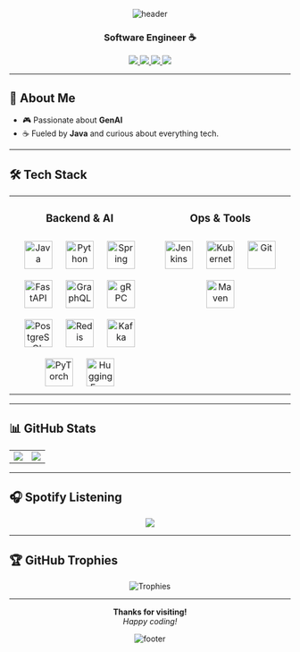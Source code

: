 
<div align="center">
  
![header](https://capsule-render.vercel.app/api?type=waving&color=gradient&height=160&section=header&text=Hi%20there%20%F0%9F%91%8B%20I'm%20Ji%C5%99%C3%AD!&fontSize=28&fontColor=fff&fontAlignY=34)

<h3>Software Engineer ☕</h3>
</div>

<p align="center">
  <a href="https://github.com/Empatixx" target="_blank">
    <img src="https://img.shields.io/badge/GitHub-181717?style=for-the-badge&logo=github&logoColor=white" />
  </a>
  <a href="https://linkedin.com/in/jirikrokviak" target="_blank">
    <img src="https://img.shields.io/badge/LinkedIn-0077B5.svg?style=for-the-badge&logo=linkedin&logoColor=white" />
  </a>
  <a href="https://instagram.com/jirikvak" target="_blank">
    <img src="https://img.shields.io/badge/Instagram-E4405F.svg?style=for-the-badge&logo=instagram&logoColor=white" />
  </a>
  <a href="https://www.youtube.com/Empatix" target="_blank">
    <img src="https://img.shields.io/badge/YouTube-FF0000.svg?style=for-the-badge&logo=youtube&logoColor=white" />
  </a>
</p>

---

## 🚀 About Me

- 🎮 Passionate about **GenAI**
- ☕ Fueled by **Java** and curious about everything tech.

---

## 🛠 Tech Stack

<table align="center">
  <tr>
    <td valign="top" width="50%">
      <h3 align="center">Backend & AI</h3>
      <div align="center">
        <img style="margin: 10px" src="https://profilinator.rishav.dev/skills-assets/java-original-wordmark.svg" alt="Java" height="50" />
        <img style="margin: 10px" src="https://profilinator.rishav.dev/skills-assets/python-original.svg" alt="Python" height="50" />
        <img style="margin: 10px" src="https://miro.medium.com/max/500/1*AbiX4LwtSNozoyfypcKvEg.png" alt="Spring" height="50" />
        <img style="margin: 10px" src="https://www.svgrepo.com/download/330413/fastapi.svg" alt="FastAPI" height="50" />
        <img style="margin: 10px" src="https://upload.wikimedia.org/wikipedia/commons/1/17/GraphQL_Logo.svg" alt="GraphQL" height="50" />
        <img style="margin: 10px" src="https://grpc.io/img/logos/grpc-logo.svg" alt="gRPC" height="50" />
        <img style="margin: 10px" src="https://profilinator.rishav.dev/skills-assets/postgresql-original-wordmark.svg" alt="PostgreSQL" height="50" />
        <img style="margin: 10px" src="https://profilinator.rishav.dev/skills-assets/redis-original-wordmark.svg" alt="Redis" height="50" />
        <img style="margin: 10px" src="https://profilinator.rishav.dev/skills-assets/apache_kafka-icon.svg" alt="Kafka" height="50" />
        <img style="margin: 10px" src="https://upload.wikimedia.org/wikipedia/commons/1/10/PyTorch_logo_icon.svg" alt="PyTorch" height="50" />
        <img style="margin: 10px" src="https://huggingface.co/front/assets/huggingface_logo-noborder.svg" alt="Hugging Face" height="50" />
      </div>
    </td>
    <td valign="top" width="50%">
      <h3 align="center">Ops & Tools</h3>
      <div align="center">
        <img style="margin: 10px" src="https://www.jenkins.io/images/logos/jenkins/jenkins.svg" alt="Jenkins" height="50" />
        <img style="margin: 10px" src="https://profilinator.rishav.dev/skills-assets/kubernetes-icon.svg" alt="Kubernetes" height="50" />
        <img style="margin: 10px" src="https://profilinator.rishav.dev/skills-assets/git-scm-icon.svg" alt="Git" height="50" />
        <img style="margin: 10px" src="https://cdn.icon-icons.com/icons2/2107/PNG/512/file_type_maven_icon_130397.png" alt="Maven" height="50" />
      </div>
    </td>
  </tr>
</table>

---

## 📊 GitHub Stats

<table align="center">
  <tr>
    <td valign="top" width="50%">
        <img src="https://github-readme-stats.vercel.app/api?username=Empatixx&show_icons=true&count_private=true&hide_border=true&theme=radical" />
    </td>
    <td valign="top" width="50%">
        <img src="https://github-readme-stats.vercel.app/api/top-langs/?username=Empatixx&layout=compact&hide_border=true&theme=radical" />
    </td>
  </tr>
</table>


---

## 🎧 Spotify Listening

<div align="center">
  <img src="https://spotify-github-profile.kittinanx.com/api/view?uid=ktn964nv43jaxntgg7nbi4hs5&cover_image=true&theme=default&show_offline=false&background_color=000000&interchange=false&bar_color=0f16d7&bar_color_cover=false"/>
</div>

---

## 🏆 GitHub Trophies

<div align="center">
  <img src="https://github-profile-trophy.vercel.app/?username=Empatixx&theme=dracula&no-frame=true" alt="Trophies" />
</div>

---

<div align="center">

**Thanks for visiting!**  
*Happy coding!*

![footer](https://capsule-render.vercel.app/api?type=waving&color=gradient&height=100&section=footer)

</div>


